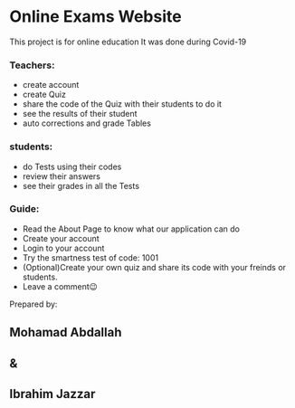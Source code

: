 # Online Exams Website

This project is for online education
It was done during Covid-19

### Teachers:

* create account
* create Quiz
* share the code of the Quiz with their students to do it
* see the results of their student
* auto corrections and grade Tables

### students:

* do Tests using their codes
* review their answers
* see their grades in all the Tests


### Guide:

- Read the About Page to know what our application can do
- Create your account
- Login to your account
- Try the smartness test of code: 1001
- (Optional)Create your own quiz and share its code with your freinds or students.
- Leave a comment😉

Prepared by:

## Mohamad Abdallah
##        &
## Ibrahim Jazzar



